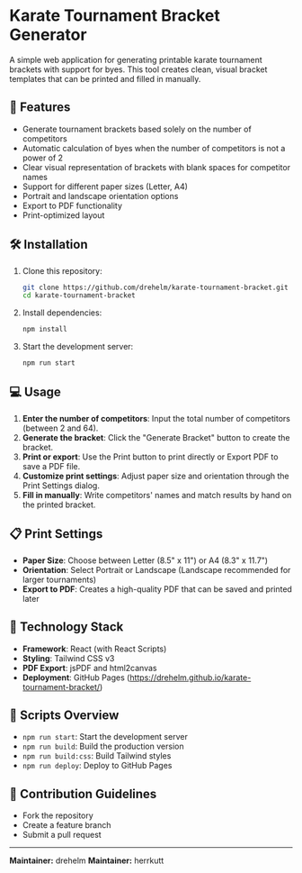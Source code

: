 # Karate Tournament Bracket Generator

A simple web application for generating printable karate tournament brackets with support for byes. This tool creates clean, visual bracket templates that can be printed and filled in manually.

## 🚀 Features

- Generate tournament brackets based solely on the number of competitors
- Automatic calculation of byes when the number of competitors is not a power of 2
- Clear visual representation of brackets with blank spaces for competitor names
- Support for different paper sizes (Letter, A4)
- Portrait and landscape orientation options
- Export to PDF functionality
- Print-optimized layout

## 🛠️ Installation

1. Clone this repository:
   ```bash
   git clone https://github.com/drehelm/karate-tournament-bracket.git
   cd karate-tournament-bracket
   ```
2. Install dependencies:
   ```bash
   npm install
   ```
3. Start the development server:
   ```bash
   npm run start
   ```

## 💻 Usage

1. **Enter the number of competitors**: Input the total number of competitors (between 2 and 64).
2. **Generate the bracket**: Click the "Generate Bracket" button to create the bracket.
3. **Print or export**: Use the Print button to print directly or Export PDF to save a PDF file.
4. **Customize print settings**: Adjust paper size and orientation through the Print Settings dialog.
5. **Fill in manually**: Write competitors' names and match results by hand on the printed bracket.

## 📋 Print Settings

- **Paper Size**: Choose between Letter (8.5" x 11") or A4 (8.3" x 11.7")
- **Orientation**: Select Portrait or Landscape (Landscape recommended for larger tournaments)
- **Export to PDF**: Creates a high-quality PDF that can be saved and printed later

## 🧩 Technology Stack

- **Framework**: React (with React Scripts)
- **Styling**: Tailwind CSS v3
- **PDF Export**: jsPDF and html2canvas
- **Deployment**: GitHub Pages (https://drehelm.github.io/karate-tournament-bracket/)

## 📜 Scripts Overview

- `npm run start`: Start the development server
- `npm run build`: Build the production version
- `npm run build:css`: Build Tailwind styles
- `npm run deploy`: Deploy to GitHub Pages

## 🤝 Contribution Guidelines

- Fork the repository
- Create a feature branch
- Submit a pull request

---
**Maintainer:** drehelm
**Maintainer:** herrkutt